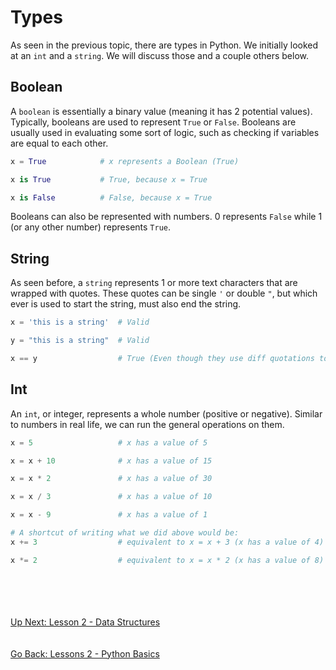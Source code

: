 # Types
As seen in the previous topic, there are types in Python. We initially looked at an `int` and
a `string`. We will discuss those and a couple others below.


## Boolean
A `boolean` is essentially a binary value (meaning it has 2 potential values). Typically, booleans
are used to represent `True` or `False`. Booleans are usually used in evaluating some sort of
logic, such as checking if variables are equal to each other.

```python
x = True            # x represents a Boolean (True)

x is True           # True, because x = True

x is False          # False, because x = True
```

Booleans can also be represented with numbers. 0 represents `False` while 1 (or any other number)
represents `True`.


## String
As seen before, a `string` represents 1 or more text characters that are wrapped with quotes. These
quotes can be single `'` or double `"`, but which ever is used to start the string, must also
end the string.

```python
x = 'this is a string'  # Valid

y = "this is a string"  # Valid

x == y                  # True (Even though they use diff quotations to start/end, they are equal)
```


## Int
An `int`, or integer, represents a whole number (positive or negative). Similar to numbers in real
life, we can run the general operations on them. 

```python
x = 5                   # x has a value of 5

x = x + 10              # x has a value of 15

x = x * 2               # x has a value of 30

x = x / 3               # x has a value of 10

x = x - 9               # x has a value of 1

# A shortcut of writing what we did above would be:
x += 3                  # equivalent to x = x + 3 (x has a value of 4)

x *= 2                  # equivalent to x = x * 2 (x has a value of 8)
```

\
\
\
\
[Up Next: Lesson 2 - Data Structures](data-structures.md)
\
\
\
[Go Back: Lessons 2 - Python Basics](README.md)
